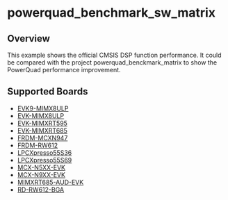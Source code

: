 # powerquad_benchmark_sw_matrix

## Overview
This example shows the official CMSIS DSP function performance.
It could be compared with the project powerquad_benckmark_matrix to show the PowerQuad performance improvement.

## Supported Boards
- [EVK9-MIMX8ULP](../../../_boards/evk9mimx8ulp/driver_examples/powerquad/benchmark_sw_matrix/example_board_readme.md)
- [EVK-MIMX8ULP](../../../_boards/evkmimx8ulp/driver_examples/powerquad/benchmark_sw_matrix/example_board_readme.md)
- [EVK-MIMXRT595](../../../_boards/evkmimxrt595/driver_examples/powerquad/benchmark_sw_matrix/example_board_readme.md)
- [EVK-MIMXRT685](../../../_boards/evkmimxrt685/driver_examples/powerquad/benchmark_sw_matrix/example_board_readme.md)
- [FRDM-MCXN947](../../../_boards/frdmmcxn947/driver_examples/powerquad/benchmark_sw_matrix/example_board_readme.md)
- [FRDM-RW612](../../../_boards/frdmrw612/driver_examples/powerquad/benchmark_sw_matrix/example_board_readme.md)
- [LPCXpresso55S36](../../../_boards/lpcxpresso55s36/driver_examples/powerquad/benchmark_sw_matrix/example_board_readme.md)
- [LPCXpresso55S69](../../../_boards/lpcxpresso55s69/driver_examples/powerquad/benchmark_sw_matrix/example_board_readme.md)
- [MCX-N5XX-EVK](../../../_boards/mcxn5xxevk/driver_examples/powerquad/benchmark_sw_matrix/example_board_readme.md)
- [MCX-N9XX-EVK](../../../_boards/mcxn9xxevk/driver_examples/powerquad/benchmark_sw_matrix/example_board_readme.md)
- [MIMXRT685-AUD-EVK](../../../_boards/mimxrt685audevk/driver_examples/powerquad/benchmark_sw_matrix/example_board_readme.md)
- [RD-RW612-BGA](../../../_boards/rdrw612bga/driver_examples/powerquad/benchmark_sw_matrix/example_board_readme.md)
